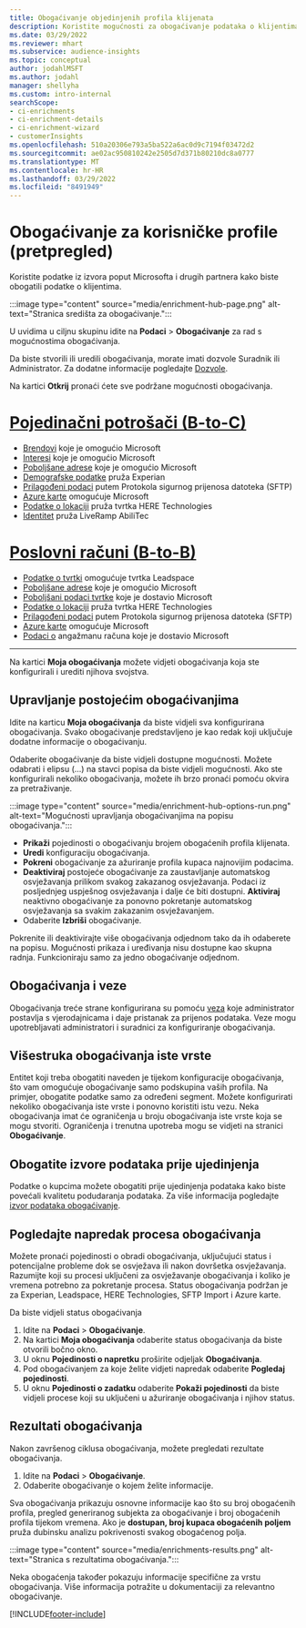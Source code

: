 ```yaml
---
title: Obogaćivanje objedinjenih profila klijenata
description: Koristite mogućnosti za obogaćivanje podataka o klijentima.
ms.date: 03/29/2022
ms.reviewer: mhart
ms.subservice: audience-insights
ms.topic: conceptual
author: jodahlMSFT
ms.author: jodahl
manager: shellyha
ms.custom: intro-internal
searchScope:
- ci-enrichments
- ci-enrichment-details
- ci-enrichment-wizard
- customerInsights
ms.openlocfilehash: 510a20306e793a5ba522a6ac0d9c7194f03472d2
ms.sourcegitcommit: ae02ac950810242e2505d7d371b80210dc8a0777
ms.translationtype: MT
ms.contentlocale: hr-HR
ms.lasthandoff: 03/29/2022
ms.locfileid: "8491949"
---
```

# <a name="enrichment-for-customer-profiles-preview"></a>Obogaćivanje za korisničke profile (pretpregled)

Koristite podatke iz izvora poput Microsofta i drugih partnera kako biste obogatili podatke o klijentima.

:::image type="content" source="media/enrichment-hub-page.png" alt-text="Stranica središta za obogaćivanje.":::

U uvidima u ciljnu skupinu idite na **Podaci** > **Obogaćivanje** za rad s mogućnostima obogaćivanja.  

Da biste stvorili ili uredili obogaćivanja, morate imati dozvole Suradnik ili Administrator. Za dodatne informacije pogledajte [Dozvole](permissions.md).

Na kartici **Otkrij** pronaći ćete sve podržane mogućnosti obogaćivanja.

# <a name="individual-consumers-b-to-c"></a>[Pojedinačni potrošači (B-to-C)](#tab/b2c)

- [Brendovi](enrichment-microsoft.md) koje je omogućio Microsoft
- [Interesi](enrichment-microsoft.md) koje je omogućio Microsoft
- [Poboljšane adrese](enrichment-enhanced-addresses.md) koje je omogućio Microsoft 
- [Demografske podatke](enrichment-experian.md) pruža Experian
- [Prilagođeni podaci](enrichment-SFTP-custom-import.md) putem Protokola sigurnog prijenosa datoteka (SFTP) 
- [Azure karte](enrichment-azure-maps.md) omogućuje Microsoft
- [Podatke o lokaciji](enrichment-here.md) pruža tvrtka HERE Technologies 
- [Identitet](enrichment-liveramp.md) pruža LiveRamp AbiliTec

# <a name="business-accounts-b-to-b"></a>[Poslovni računi (B-to-B)](#tab/b2b)

- [Podatke o tvrtki](enrichment-leadspace.md) omogućuje tvrtka Leadspace
- [Poboljšane adrese](enrichment-enhanced-addresses.md) koje je omogućio Microsoft 
- [Poboljšani podaci tvrtke](enrichment-enhanced-company-data.md) koje je dostavio Microsoft
- [Podatke o lokaciji](enrichment-here.md) pruža tvrtka HERE Technologies 
- [Prilagođeni podaci](enrichment-SFTP-custom-import.md) putem Protokola sigurnog prijenosa datoteka (SFTP) 
- [Azure karte](enrichment-azure-maps.md) omogućuje Microsoft
- [Podaci o](enrichment-office.md) angažmanu računa koje je dostavio Microsoft

---

Na kartici **Moja obogaćivanja** možete vidjeti obogaćivanja koja ste konfigurirali i urediti njihova svojstva.

## <a name="manage-existing-enrichments"></a>Upravljanje postojećim obogaćivanjima

Idite na karticu **Moja obogaćivanja** da biste vidjeli sva konfigurirana obogaćivanja. Svako obogaćivanje predstavljeno je kao redak koji uključuje dodatne informacije o obogaćivanju.

Odaberite obogaćivanje da biste vidjeli dostupne mogućnosti. Možete odabrati i elipsu (...) na stavci popisa da biste vidjeli mogućnosti. Ako ste konfigurirali nekoliko obogaćivanja, možete ih brzo pronaći pomoću okvira za pretraživanje.

:::image type="content" source="media/enrichment-hub-options-run.png" alt-text="Mogućnosti upravljanja obogaćivanjima na popisu obogaćivanja.":::

- **Prikaži** pojedinosti o obogaćivanju brojem obogaćenih profila klijenata.
- **Uredi** konfiguraciju obogaćivanja.
- **Pokreni** obogaćivanje za ažuriranje profila kupaca najnovijim podacima.
- **Deaktiviraj** postojeće obogaćivanje za zaustavljanje automatskog osvježavanja prilikom svakog zakazanog osvježavanja. Podaci iz posljednjeg uspješnog osvježavanja i dalje će biti dostupni. **Aktiviraj** neaktivno obogaćivanje za ponovno pokretanje automatskog osvježavanja sa svakim zakazanim osvježavanjem.
- Odaberite **Izbriši** obogaćivanje.

Pokrenite ili deaktivirajte više obogaćivanja odjednom tako da ih odaberete na popisu. Mogućnosti prikaza i uređivanja nisu dostupne kao skupna radnja. Funkcioniraju samo za jedno obogaćivanje odjednom.

## <a name="enrichments-and-connections"></a>Obogaćivanja i veze

Obogaćivanja treće strane konfigurirana su pomoću [veza](connections.md) koje administrator postavlja s vjerodajnicama i daje pristanak za prijenos podataka. Veze mogu upotrebljavati administratori i suradnici za konfiguriranje obogaćivanja.  

## <a name="multiple-enrichments-of-the-same-type"></a>Višestruka obogaćivanja iste vrste

Entitet koji treba obogatiti naveden je tijekom konfiguracije obogaćivanja, što vam omogućuje obogaćivanje samo podskupina vaših profila. Na primjer, obogatite podatke samo za određeni segment. Možete konfigurirati nekoliko obogaćivanja iste vrste i ponovno koristiti istu vezu. Neka obogaćivanja imat će ograničenja u broju obogaćivanja iste vrste koja se mogu stvoriti. Ograničenja i trenutna upotreba mogu se vidjeti na stranici **Obogaćivanje**.

## <a name="enrich-data-sources-before-unification"></a>Obogatite izvore podataka prije ujedinjenja

Podatke o kupcima možete obogatiti prije ujedinjenja podataka kako biste povećali kvalitetu podudaranja podataka. Za više informacija pogledajte [izvor podataka obogaćivanje](data-sources-enrichment.md).

## <a name="see-the-progress-of-the-enrichment-process"></a>Pogledajte napredak procesa obogaćivanja

Možete pronaći pojedinosti o obradi obogaćivanja, uključujući status i potencijalne probleme dok se osvježava ili nakon dovršetka osvježavanja. Razumijte koji su procesi uključeni za osvježavanje obogaćivanja i koliko je vremena potrebno za pokretanje procesa. Status obogaćivanja podržan je za Experian, Leadspace, HERE Technologies, SFTP Import i Azure karte.

Da biste vidjeli status obogaćivanja

1. Idite na **Podaci** > **Obogaćivanje**. 
1. Na kartici **Moja obogaćivanja** odaberite status obogaćivanja da biste otvorili bočno okno. 
1. U oknu **Pojedinosti o napretku** proširite odjeljak **Obogaćivanja**. 
1. Pod obogaćivanjem za koje želite vidjeti napredak odaberite **Pogledaj pojedinosti**. 
1. U oknu **Pojedinosti o zadatku** odaberite **Pokaži pojedinosti** da biste vidjeli procese koji su uključeni u ažuriranje obogaćivanja i njihov status. 

## <a name="enrichment-results"></a>Rezultati obogaćivanja

Nakon završenog ciklusa obogaćivanja, možete pregledati rezultate obogaćivanja.

1. Idite na **Podaci** > **Obogaćivanje**. 
1. Odaberite obogaćivanje o kojem želite informacije.

Sva obogaćivanja prikazuju osnovne informacije kao što su broj obogaćenih profila, pregled generiranog subjekta za obogaćivanje i broj obogaćenih profila tijekom vremena. Ako je **dostupan, broj kupaca obogaćenih poljem** pruža dubinsku analizu pokrivenosti svakog obogaćenog polja.

:::image type="content" source="media/enrichments-results.png" alt-text="Stranica s rezultatima obogaćivanja.":::

Neka obogaćenja također pokazuju informacije specifične za vrstu obogaćivanja. Više informacija potražite u dokumentaciji za relevantno obogaćivanje.


[!INCLUDE[footer-include](../includes/footer-banner.md)]
